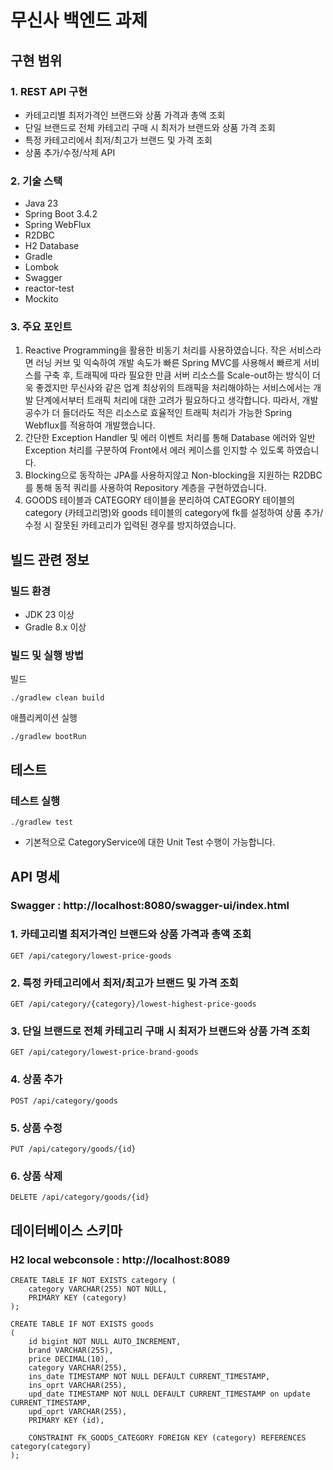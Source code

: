 # 무신사 백엔드 과제

## 구현 범위

### 1. REST API 구현
- 카테고리별 최저가격인 브랜드와 상품 가격과 총액 조회
- 단일 브랜드로 전체 카테고리 구매 시 최저가 브랜드와 상품 가격 조회
- 특정 카테고리에서 최저/최고가 브랜드 및 가격 조회
- 상품 추가/수정/삭제 API

### 2. 기술 스택
- Java 23
- Spring Boot 3.4.2
- Spring WebFlux
- R2DBC
- H2 Database
- Gradle
- Lombok
- Swagger
- reactor-test
- Mockito

### 3. 주요 포인트
1. Reactive Programming을 활용한 비동기 처리를 사용하였습니다. 작은 서비스라면 러닝 커브 및 익숙하여 개발 속도가 빠른 Spring MVC를 사용해서 빠르게 서비스를 구축 후, 트래픽에 따라 필요한 만큼 서버 리소스를 Scale-out하는 방식이 더욱 좋겠지만 무신사와 같은 업계 최상위의 트래픽을 처리해야하는 서비스에서는 개발 단계에서부터 트래픽 처리에 대한 고려가 필요하다고 생각합니다. 따라서, 개발 공수가 더 들더라도 적은 리소스로 효율적인 트래픽 처리가 가능한 Spring Webflux를 적용하여 개발했습니다.
2. 간단한 Exception Handler 및 에러 이벤트 처리를 통해 Database 에러와 일반 Exception 처리를 구분하여 Front에서 에러 케이스를 인지할 수 있도록 하였습니다.
3. Blocking으로 동작하는 JPA를 사용하지않고 Non-blocking을 지원하는 R2DBC를 통해 동적 쿼리를 사용하여 Repository 계층을 구현하였습니다.
4. GOODS 테이블과 CATEGORY 테이블을 분리하여 CATEGORY 테이블의 category (카테고리명)와 goods 테이블의 category에 fk를 설정하여 상품 추가/수정 시 잘못된 카테고리가 입력된 경우를 방지하였습니다.

## 빌드 관련 정보

### 빌드 환경
- JDK 23 이상
- Gradle 8.x 이상

### 빌드 및 실행 방법
빌드
```
./gradlew clean build
```

애플리케이션 실행
```
./gradlew bootRun
```

## 테스트

### 테스트 실행
```
./gradlew test
```

- 기본적으로 CategoryService에 대한 Unit Test 수행이 가능합니다.

## API 명세
### Swagger : http://localhost:8080/swagger-ui/index.html

### 1. 카테고리별 최저가격인 브랜드와 상품 가격과 총액 조회
```
GET /api/category/lowest-price-goods
```

### 2. 특정 카테고리에서 최저/최고가 브랜드 및 가격 조회
```
GET /api/category/{category}/lowest-highest-price-goods
```

### 3. 단일 브랜드로 전체 카테고리 구매 시 최저가 브랜드와 상품 가격 조회
```
GET /api/category/lowest-price-brand-goods
```

### 4. 상품 추가
```
POST /api/category/goods
```

### 5. 상품 수정
```
PUT /api/category/goods/{id}
```

### 6. 상품 삭제
```
DELETE /api/category/goods/{id}
```

## 데이터베이스 스키마
### H2 local webconsole : http://localhost:8089

```
CREATE TABLE IF NOT EXISTS category (
    category VARCHAR(255) NOT NULL,
    PRIMARY KEY (category)
);

CREATE TABLE IF NOT EXISTS goods
(
    id bigint NOT NULL AUTO_INCREMENT,
    brand VARCHAR(255),
    price DECIMAL(10),
    category VARCHAR(255),
    ins_date TIMESTAMP NOT NULL DEFAULT CURRENT_TIMESTAMP,
    ins_oprt VARCHAR(255),
    upd_date TIMESTAMP NOT NULL DEFAULT CURRENT_TIMESTAMP on update CURRENT_TIMESTAMP,
    upd_oprt VARCHAR(255),
    PRIMARY KEY (id),

    CONSTRAINT FK_GOODS_CATEGORY FOREIGN KEY (category) REFERENCES category(category)
);
```